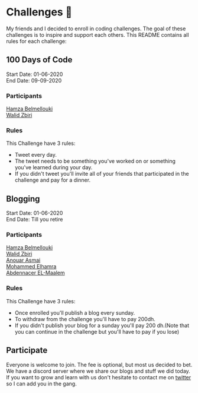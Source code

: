 # Challenges 🚀
My friends and I decided to enroll in coding challenges. The goal of these challenges is to inspire and support each others. This README contains all rules for each challenge:

## 100 Days of Code
Start Date: 01-06-2020  
End Date: 09-09-2020
### Participants
[Hamza Belmellouki](https://twitter.com/HamzaLovesJava)  
[Walid Zbiri](https://twitter.com/ZbiriWalid)
### Rules
This Challenge have 3 rules:  
* Tweet every day. 
* The tweet needs to be something you've worked on or something you've learned during your day.  
* If you didn't tweet you'll invite all of your friends that participated in the challenge and pay for a dinner.

## Blogging
Start Date: 01-06-2020  
End Date: Till you retire
### Participants
[Hamza Belmellouki](https://twitter.com/HamzaLovesJava)  
[Walid Zbiri](https://twitter.com/ZbiriWalid)  
[Anouar Asmai](https://twitter.com/AnouarAsmai)  
[Mohammed Elhamra](https://twitter.com/ElhamraMohamed)  
[Abdennacer EL-Maalem](https://twitter.com/ElhamraMohamed)  
### Rules
This Challenge have 3 rules:  
* Once enrolled you'll publish a blog every sunday. 
* To withdraw from the challenge you'll have to pay 200dh.
* If you didn't publish your blog for a sunday you'll pay 200 dh.(Note that you can continue in the challenge but you'll have to pay if you lose)

## Participate
Everyone is welcome to join. The fee is optional, but most us decided to bet. We have a discord server where we share our blogs and stuff we did today. If you want to grow and learn with us don't hesitate to contact me on [twitter](https://twitter.com/HamzaLovesJava) so I can add you in the gang.
